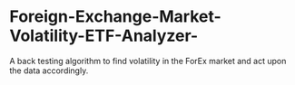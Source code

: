 # Foreign-Exchange-Market-Volatility-ETF-Analyzer-
A back testing algorithm to find volatility in the ForEx market and act upon the data accordingly.
